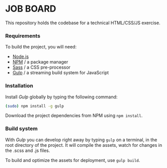 # JOB BOARD


This repository holds the codebase for a technical HTML/CSS/JS exercise.

### Requirements

To build the project, you will need:

  - [Node.js](http://nodejs.org)
  - [NPM](https://npmjs.org) / a package manager
  - [Sass](http://sass-lang.com) / a CSS pre-processor
  - [Gulp](http://gulpjs.com/) / a streaming build system for JavaScript


### Installation

Install *Gulp* globally by typing the following command:

```bash
(sudo) npm install -g gulp
```

Download the project dependencies from NPM using `npm install`.


### Build system

With *Gulp* you can develop right away by typing `gulp` on a terminal, in the root directory of the project. It will compile the assets, watch for changes in the .scss and .js files.

To build and optimize the assets for deployment, use `gulp build`.
